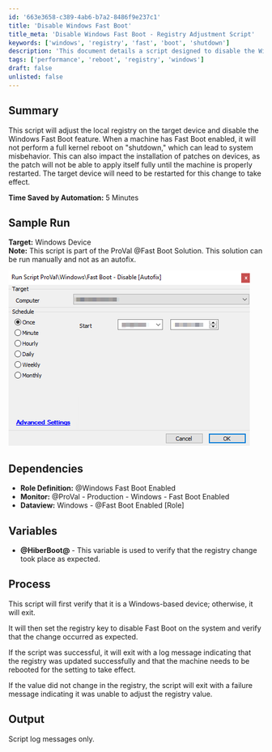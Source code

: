 ```yaml
---
id: '663e3658-c389-4ab6-b7a2-8486f9e237c1'
title: 'Disable Windows Fast Boot'
title_meta: 'Disable Windows Fast Boot - Registry Adjustment Script'
keywords: ['windows', 'registry', 'fast', 'boot', 'shutdown']
description: 'This document details a script designed to disable the Windows Fast Boot feature by adjusting the local registry on the target device. Fast Boot can prevent a full kernel reboot during shutdown, potentially causing system issues and impacting patch installations. The script ensures proper functionality by requiring a device restart for changes to take effect.'
tags: ['performance', 'reboot', 'registry', 'windows']
draft: false
unlisted: false
---
```


## Summary

This script will adjust the local registry on the target device and disable the Windows Fast Boot feature. When a machine has Fast Boot enabled, it will not perform a full kernel reboot on "shutdown," which can lead to system misbehavior. This can also impact the installation of patches on devices, as the patch will not be able to apply itself fully until the machine is properly restarted. The target device will need to be restarted for this change to take effect.

**Time Saved by Automation:** 5 Minutes

## Sample Run

**Target:** Windows Device  
**Note:** This script is part of the ProVal @Fast Boot Solution. This solution can be run manually and not as an autofix.

![Sample Run](../../../static/img/Fast-Boot---Disable/image_1.png)

## Dependencies

- **Role Definition:** @Windows Fast Boot Enabled
- **Monitor:** @ProVal - Production - Windows - Fast Boot Enabled
- **Dataview:** Windows - @Fast Boot Enabled [Role]

## Variables

- **@HiberBoot@** - This variable is used to verify that the registry change took place as expected.

## Process

This script will first verify that it is a Windows-based device; otherwise, it will exit.

It will then set the registry key to disable Fast Boot on the system and verify that the change occurred as expected.

If the script was successful, it will exit with a log message indicating that the registry was updated successfully and that the machine needs to be rebooted for the setting to take effect.

If the value did not change in the registry, the script will exit with a failure message indicating it was unable to adjust the registry value.

## Output

Script log messages only.

